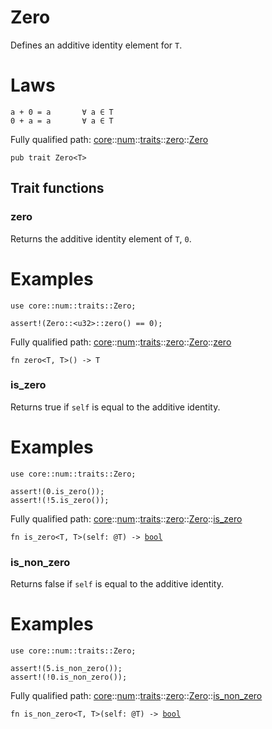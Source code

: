 # Zero

Defines an additive identity element for `T`.
# Laws

```text
a + 0 = a       ∀ a ∈ T
0 + a = a       ∀ a ∈ T
```

Fully qualified path: [core](./core.md)::[num](./core-num.md)::[traits](./core-num-traits.md)::[zero](./core-num-traits-zero.md)::[Zero](./core-num-traits-zero-Zero.md)

<pre><code class="language-cairo">pub trait Zero&lt;T&gt;</code></pre>

## Trait functions

### zero

Returns the additive identity element of `T`, `0`.
# Examples

```cairo
use core::num::traits::Zero;

assert!(Zero::<u32>::zero() == 0);
```

Fully qualified path: [core](./core.md)::[num](./core-num.md)::[traits](./core-num-traits.md)::[zero](./core-num-traits-zero.md)::[Zero](./core-num-traits-zero-Zero.md)::[zero](./core-num-traits-zero-Zero.md#zero-1)

<pre><code class="language-cairo">fn zero&lt;T, T&gt;() -&gt; T</code></pre>


### is_zero

Returns true if `self` is equal to the additive identity.
# Examples

```cairo
use core::num::traits::Zero;

assert!(0.is_zero());
assert!(!5.is_zero());
```

Fully qualified path: [core](./core.md)::[num](./core-num.md)::[traits](./core-num-traits.md)::[zero](./core-num-traits-zero.md)::[Zero](./core-num-traits-zero-Zero.md)::[is_zero](./core-num-traits-zero-Zero.md#is_zero)

<pre><code class="language-cairo">fn is_zero&lt;T, T&gt;(self: @T) -&gt; <a href="core-bool.html">bool</a></code></pre>


### is_non_zero

Returns false if `self` is equal to the additive identity.
# Examples

```cairo
use core::num::traits::Zero;

assert!(5.is_non_zero());
assert!(!0.is_non_zero());
```

Fully qualified path: [core](./core.md)::[num](./core-num.md)::[traits](./core-num-traits.md)::[zero](./core-num-traits-zero.md)::[Zero](./core-num-traits-zero-Zero.md)::[is_non_zero](./core-num-traits-zero-Zero.md#is_non_zero)

<pre><code class="language-cairo">fn is_non_zero&lt;T, T&gt;(self: @T) -&gt; <a href="core-bool.html">bool</a></code></pre>


